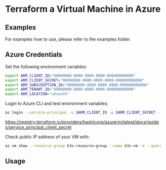 # Terraform a Virtual Machine in Azure

## Examples

For examples how to use, please refer to the examples folder.

## Azure Credentials

Set the following environment variables:
```bash
export ARM_CLIENT_ID="00000000-0000-0000-0000-000000000000"
export ARM_CLIENT_SECRET="00000000-0000-0000-0000-000000000000"
export ARM_SUBSCRIPTION_ID="00000000-0000-0000-0000-000000000000"
export ARM_TENANT_ID="00000000-0000-0000-0000-000000000000"
export ARM_LOCATION="uksouth"
```
Login to Azure CLI and test environment variables:
```bash
az login --service-principal -u $ARM_CLIENT_ID -p $ARM_CLIENT_SECRET --tenant $ARM_TENANT_ID
```

https://registry.terraform.io/providers/hashicorp/azurerm/latest/docs/guides/service_principal_client_secret

Check public IP address of your VM with:
```bash
az vm show --resource-group k3s-resource-group --name k3s-vm -d --query [publicIps] -o tsv
```
## Usage

```

```